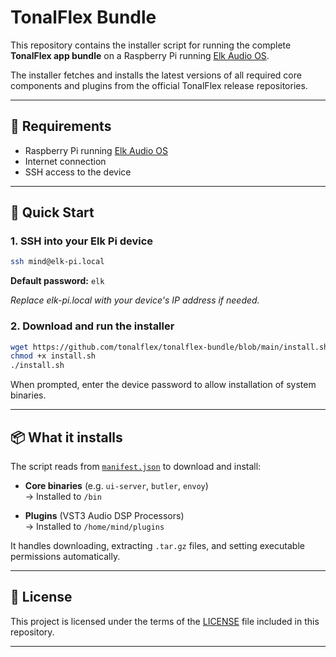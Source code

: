 # TonalFlex Bundle

This repository contains the installer script for running the complete **TonalFlex app bundle** on a Raspberry Pi running [Elk Audio OS](https://www.elk.audio/).

The installer fetches and installs the latest versions of all required core components and plugins from the official TonalFlex release repositories.

---

## 🔧 Requirements

- Raspberry Pi running [Elk Audio OS](https://github.com/elk-audio/elk-pi)
- Internet connection
- SSH access to the device

---

## 🚀 Quick Start

### 1. SSH into your Elk Pi device

```sh
ssh mind@elk-pi.local
```

**Default password:** `elk`

_Replace elk-pi.local with your device's IP address if needed._

### 2. Download and run the installer

```sh
wget https://github.com/tonalflex/tonalflex-bundle/blob/main/install.sh
chmod +x install.sh
./install.sh
```

When prompted, enter the device password to allow installation of system binaries.

---

## 📦 What it installs

The script reads from [`manifest.json`](./manifest.json) to download and install:

- **Core binaries** (e.g. `ui-server`, `butler`, `envoy`)  
  → Installed to `/bin`

- **Plugins** (VST3 Audio DSP Processors)  
  → Installed to `/home/mind/plugins`

It handles downloading, extracting `.tar.gz` files, and setting executable permissions automatically.

---

## 📄 License

This project is licensed under the terms of the [LICENSE](./LICENSE) file included in this repository.

---
